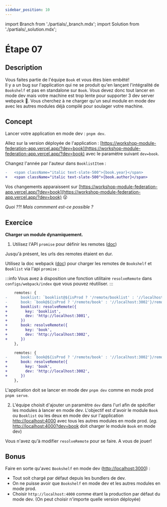 ```yaml
---
sidebar_position: 10
---
```


import Branch from './partials/\_branch.mdx';
import Solution from './partials/\_solution.mdx';

# Étape 07

<Branch step="07" />

## Description

Vous faites partie de l'équipe `Book` et vous êtes bien embêté!  
Il y a un bug sur l'application qui ne se produit qu'en lançant l'intégralité de `Bookshelf` et pas en standalone sur `Book`. Vous devez donc tout lancer en mode dev mais votre machine est trop lente pour supporter 3 dev server webpack 🥺.
Vous cherchez à ne charger qu'un seul module en mode dev avec les autres modules déjà compilé pour soulager votre machine.

## Concept

Lancer votre application en mode dev : `pnpm dev`. 

Allez sur la version déployée de l'application : [https://workshop-module-federation-app.vercel.app/?dev=book](https://workshop-module-federation-app.vercel.app/?dev=book) avec le paramètre suivant `dev=book`.

Changez l'année par l'auteur dans `BooklistItem` :

```diff title="apps/book/src/BooklistItem"
-   <span className="italic text-slate-500">{book.year}</span>
+   <span className="italic text-slate-500">{book.author}</span>
```

Vos changements apparaissent sur [https://workshop-module-federation-app.vercel.app/?dev=book](https://workshop-module-federation-app.vercel.app/?dev=book) :astonished:

*Quoi ??! Mais commment est-ce possible ?*
## Exercice

**Charger un module dynamiquement.**

1. Utilisez l'API `promise` pour définir les remotes ([doc](https://webpack.js.org/concepts/module-federation/#promise-based-dynamic-remotes))

Jusqu'à présent, les urls des remotes étaient en dur.

Utilisez la doc webpack ([doc](https://webpack.js.org/concepts/module-federation/#promise-based-dynamic-remotes)) pour charger les remotes de `Bookshelf` et `Booklist` via l'api `promise` :

:::info
Vous avez à disposition une fonction utilitaire `resolveRemote` dans `configs/webpack/index` que vous pouvez réutiliser.
:::


```diff title="apps/bookshelf/webpack.config.js"
    remotes: {
-      booklist: `booklist@${isProd ? '/remote/booklist' : '//localhost:3001'}/remoteEntry.js`,
-      book: `book@${isProd ? '/remote/book' : '//localhost:3002'}/remoteEntry.js`,
+      booklist: resolveRemote({
+        key: 'booklist',
+        dev: 'http://localhost:3001',
+      })
+      book: resolveRemote({
+        key: 'book',
+        dev: 'http://localhost:3002',
+      })
    },
```

```diff title="apps/booklist/webpack.config.js"
    remotes: {
-      book: `book@${isProd ? '/remote/book' : '//localhost:3002'}/remoteEntry.js`,
+      book: resolveRemote({
+        key: 'book',
+        dev: 'http://localhost:3002',
+      })
    },
```

L'application doit se lancer en mode dev `pnpm dev` comme en mode prod `pnpm serve`.

2. L'équipe choisit d'ajouter un paramètre `dev` dans l'url afin de spécifier les modules à lancer en mode dev. L'objectif est d'avoir le module `Book` ou `Booklist` ou les deux en mode dev sur l'application [http://localhost:4000](http://localhost:4000) avec tous les autres modules en mode prod. (*eg.* [http://localhost:4000?dev=book](http://localhost:4000?dev=book) doit charger le module `Book` en mode dev)

Vous n'avez qu'à modifier `resolveRemote` pour se faire. A vous de jouer!

## Bonus

Faire en sorte qu'avec `Bookshelf` en mode dev ([http://localhost:3000](http://localhost:3000)) :

- Tout soit chargé par défaut depuis les bundlers de dev.
- On ne puisse avoir que `Bookshelf` en mode dev et les autres modules en mode prod.
- Choisir `http://localhost:4000` comme étant la production par défaut du mode dev. (On peut choisir n'importe quelle version déployée)

<Solution step="07" />
